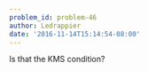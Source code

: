 ```yaml
---
problem_id: problem-46
author: Ledrappier
date: '2016-11-14T15:14:54-08:00'
---
```

Is that the KMS condition?

